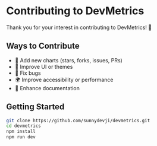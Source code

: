 # Contributing to DevMetrics

Thank you for your interest in contributing to DevMetrics! 🎉

## Ways to Contribute

- 🚀 Add new charts (stars, forks, issues, PRs)
- 💅 Improve UI or themes
- 🐛 Fix bugs
- 🌍 Improve accessibility or performance
- 📝 Enhance documentation

## Getting Started

```bash
git clone https://github.com/sunnydevji/devmetrics.git
cd devmetrics
npm install
npm run dev
